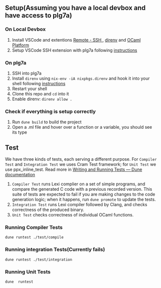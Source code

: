 
## Setup(Assuming you have a local devbox and have access to plg7a)
### On Local Devbox
1. Install VSCode and extentions [Remote - SSH
](https://marketplace.visualstudio.com/items?itemName=ms-vscode-remote.remote-ssh), [direnv](https://marketplace.visualstudio.com/items?itemName=mkhl.direnv) and [OCaml Platform](https://marketplace.visualstudio.com/items?itemName=ocamllabs.ocaml-platform)
2. Setup VSCode SSH extension with plg7a following [instructions](https://code.visualstudio.com/docs/remote/ssh#_connect-to-a-remote-host)

### On plg7a
1. SSH into plg7a
2. Install `direnv` using `nix-env -iA nixpkgs.direnv` and hook it into your shell following [instructions](https://direnv.net/docs/hook.html)
3. Restart your shell
4. Clone this repo and `cd` into it
5. Enable direnv: `direnv allow .`

### Check if everything is setup correctly
1. Run `dune build` to build the project
2. Open a .ml file and hover over a function or a variable, you should see its type

## Test
We have three kinds of tests, each serving a different purpose. For `Compiler Test` and `Integration Test` we uses Cram Test framework; for `Unit Test` we use ppx_inline_test. Read more in [Writing and Running Tests — Dune documentation](https://dune.readthedocs.io/en/stable/tests.html#)
1. `Compiler Test` runs Lexi complier on a set of simple programs, and compare the generated C code with a previous recorded version. This suite of tests are expected to fail if you are making changes to the code generation logic; when it happens, run `dune promote` to update the tests.
2. `Integration Test` runs Lexi compiler followed by Clang, and checks correctness of the produced binary.
3. `Unit Test` checks correctness of individual OCaml functions.
### Running Compiler Tests
```
dune runtest ./test/compile
```
### Running integration Tests(Currently fails)
```
dune runtest ./test/integration
```
### Running Unit Tests
```
dune  runtest
```